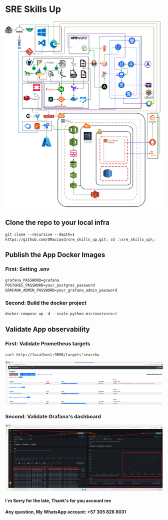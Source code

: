 # SRE Skills Up

![alt text][diagram]

## Clone the repo to your local infra

``` git
git clone --recursive --depth=1 https://github.com/OMaciasd/sre_skills_up.git; cd .\sre_skills_up\;
```

## Publish the App Docker Images

### First: Setting .env

``` .env
grafana_PASSWORD=grafana
POSTGRES_PASSWORD=your_postgres_password
GRAFANA_ADMIN_PASSWORD=your_grafana_admin_password
```

### Second: Build the docker project

``` go
docker-compose up -d --scale python-microservice=3
```

## Validate App observability

### First: Validate Prometheus targets

``` bash
curl http://localhost:9090/targets?search=
```

![alt text][web]

### Second: Validate Grafana's dashboard

![alt text][grafana]

#### I´m Sorry for the late, Thank's for you account me

#### Any question, My WhatsApp account: +57 305 828 8031

[web]: assets/images/web.png
[diagram]: assets/images/diagram.png
[grafana]: assets/images/grafana.png
